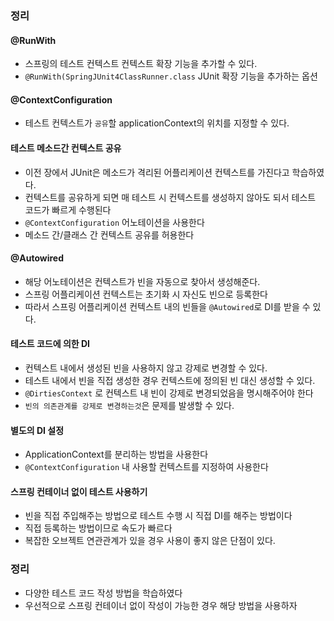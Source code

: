 ### 정리

#### @RunWith
 - 스프링의 테스트 컨텍스트 컨텍스트 확장 기능을 추가할 수 있다.
 - `@RunWith(SpringJUnit4ClassRunner.class` JUnit 확장 기능을 추가하는 옵션

#### @ContextConfiguration 
 - 테스트 컨텍스트가 `공유`할 applicationContext의 위치를 지정할 수 있다.

#### 테스트 메소드간 컨텍스트 공유
 - 이전 장에서 JUnit은 메소드가 격리된 어플리케이션 컨텍스트를 가진다고 학습하였다.
 - 컨텍스트를 공유하게 되면 매 테스트 시 컨텍스트를 생성하지 않아도 되서 테스트 코드가 빠르게 수행된다
 - `@ContextConfiguration` 어노테이션을 사용한다
 - 메소드 간/클래스 간 컨텍스트 공유를 허용한다
 
#### @Autowired
 - 해당 어노테이션은 컨텍스트가 빈을 자동으로 찾아서 생성해준다. 
 - 스프링 어플리케이션 컨텍스트는 초기화 시 자신도 빈으로 등록한다
 - 따라서 스프링 어플리케이션 컨텍스트 내의 빈들을 `@Autowired`로 DI를 받을 수 있다.

#### 테스트 코드에 의한 DI
 - 컨텍스트 내에서 생성된 빈을 사용하지 않고 강제로 변경할 수 있다.
 - 테스트 내에서 빈을 직접 생성한 경우 컨텍스트에 정의된 빈 대신 생성할 수 있다.
 - `@DirtiesContext` 로 컨텍스트 내 빈이 강제로 변경되었음을 명시해주어야 한다
 - `빈의 의존관계를 강제로 변경하는것`은 문제를 발생할 수 있다.

#### 별도의 DI 설정
 - ApplicationContext를 분리하는 방법을 사용한다
 - `@ContextConfiguration` 내 사용할 컨텍스트를 지정하여 사용한다

#### 스프링 컨테이너 없이 테스트 사용하기 
 - 빈을 직접 주입해주는 방법으로 테스트 수행 시 직접 DI를 해주는 방법이다
 - 직접 등록하는 방법이므로 속도가 빠르다
 - 복잡한 오브젝트 연관관계가 있을 경우 사용이 좋지 않은 단점이 있다.

### 정리
 - 다양한 테스트 코드 작성 방법을 학습하였다
 - 우선적으로 스프링 컨테이너 없이 작성이 가능한 경우 해당 방법을 사용하자